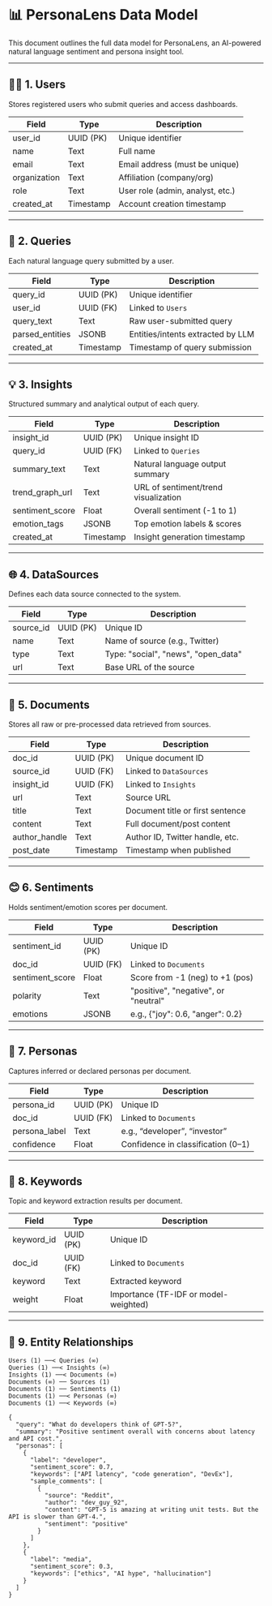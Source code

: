 # 📊 PersonaLens Data Model

This document outlines the full data model for PersonaLens, an AI-powered natural language sentiment and persona insight tool.

---

## 🧑‍💻 1. Users

Stores registered users who submit queries and access dashboards.

| Field         | Type        | Description                          |
|---------------|-------------|--------------------------------------|
| user_id       | UUID (PK)   | Unique identifier                    |
| name          | Text        | Full name                            |
| email         | Text        | Email address (must be unique)       |
| organization  | Text        | Affiliation (company/org)            |
| role          | Text        | User role (admin, analyst, etc.)     |
| created_at    | Timestamp   | Account creation timestamp           |

---

## 🔎 2. Queries

Each natural language query submitted by a user.

| Field           | Type        | Description                          |
|------------------|-------------|--------------------------------------|
| query_id         | UUID (PK)   | Unique identifier                    |
| user_id          | UUID (FK)   | Linked to `Users`                    |
| query_text       | Text        | Raw user-submitted query             |
| parsed_entities  | JSONB       | Entities/intents extracted by LLM    |
| created_at       | Timestamp   | Timestamp of query submission        |

---

## 💡 3. Insights

Structured summary and analytical output of each query.

| Field             | Type        | Description                          |
|--------------------|-------------|--------------------------------------|
| insight_id         | UUID (PK)   | Unique insight ID                    |
| query_id           | UUID (FK)   | Linked to `Queries`                  |
| summary_text       | Text        | Natural language output summary      |
| trend_graph_url    | Text        | URL of sentiment/trend visualization |
| sentiment_score    | Float       | Overall sentiment (-1 to 1)          |
| emotion_tags       | JSONB       | Top emotion labels & scores          |
| created_at         | Timestamp   | Insight generation timestamp         |

---

## 🌐 4. DataSources

Defines each data source connected to the system.

| Field       | Type        | Description                          |
|--------------|-------------|--------------------------------------|
| source_id    | UUID (PK)   | Unique ID                            |
| name         | Text        | Name of source (e.g., Twitter)       |
| type         | Text        | Type: "social", "news", "open_data"  |
| url          | Text        | Base URL of the source               |

---

## 📝 5. Documents

Stores all raw or pre-processed data retrieved from sources.

| Field           | Type        | Description                          |
|------------------|-------------|--------------------------------------|
| doc_id           | UUID (PK)   | Unique document ID                   |
| source_id        | UUID (FK)   | Linked to `DataSources`              |
| insight_id       | UUID (FK)   | Linked to `Insights`                 |
| url              | Text        | Source URL                           |
| title            | Text        | Document title or first sentence     |
| content          | Text        | Full document/post content           |
| author_handle    | Text        | Author ID, Twitter handle, etc.      |
| post_date        | Timestamp   | Timestamp when published             |

---

## 😊 6. Sentiments

Holds sentiment/emotion scores per document.

| Field             | Type        | Description                          |
|--------------------|-------------|--------------------------------------|
| sentiment_id       | UUID (PK)   | Unique ID                            |
| doc_id             | UUID (FK)   | Linked to `Documents`                |
| sentiment_score    | Float       | Score from -1 (neg) to +1 (pos)      |
| polarity           | Text        | "positive", "negative", or "neutral" |
| emotions           | JSONB       | e.g., {"joy": 0.6, "anger": 0.2}     |

---

## 🧠 7. Personas

Captures inferred or declared personas per document.

| Field         | Type        | Description                          |
|----------------|-------------|--------------------------------------|
| persona_id     | UUID (PK)   | Unique ID                            |
| doc_id         | UUID (FK)   | Linked to `Documents`                |
| persona_label  | Text        | e.g., “developer”, “investor”        |
| confidence     | Float       | Confidence in classification (0–1)   |

---

## 🔑 8. Keywords

Topic and keyword extraction results per document.

| Field         | Type        | Description                          |
|----------------|-------------|--------------------------------------|
| keyword_id     | UUID (PK)   | Unique ID                            |
| doc_id         | UUID (FK)   | Linked to `Documents`                |
| keyword        | Text        | Extracted keyword                    |
| weight         | Float       | Importance (TF-IDF or model-weighted)|

---

## 🔗 9. Entity Relationships

```plaintext
Users (1) ──< Queries (∞)
Queries (1) ──< Insights (∞)
Insights (1) ──< Documents (∞)
Documents (∞) ── Sources (1)
Documents (1) ── Sentiments (1)
Documents (1) ──< Personas (∞)
Documents (1) ──< Keywords (∞)

{
  "query": "What do developers think of GPT-5?",
  "summary": "Positive sentiment overall with concerns about latency and API cost.",
  "personas": [
    {
      "label": "developer",
      "sentiment_score": 0.7,
      "keywords": ["API latency", "code generation", "DevEx"],
      "sample_comments": [
        {
          "source": "Reddit",
          "author": "dev_guy_92",
          "content": "GPT-5 is amazing at writing unit tests. But the API is slower than GPT-4.",
          "sentiment": "positive"
        }
      ]
    },
    {
      "label": "media",
      "sentiment_score": 0.3,
      "keywords": ["ethics", "AI hype", "hallucination"]
    }
  ]
}
